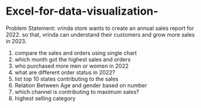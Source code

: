 # Excel-for-data-visualization-
Problem Statement:
vrinda store wants to create an annual sales report for 2022. so that, vrinda can understand their customers and grow more sales in 2023.


1. compare the sales and orders using single chart
2. which month got the highest sales and orders
3. who purchased more men or women in 2022
4. what are different order status in 2022?
5. list top 10 states contributing to the sales
6. Relation Between Age and gender based on number
7. which channel is contributing to maximum sales?
8. highest selling category 


